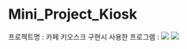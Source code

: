 # Mini_Project_Kiosk
프로젝트명 : 카페 키오스크
구현시 사용한 프로그램 :  <img src="https://img.shields.io/badge/Eclipseid-2C2255?style=flat&logo=eclipseide&logoColor=white"/> <img src="https://img.shields.io/badge/JAVA-006BB6?style=flat&logo=java&logoColor=white"/>
